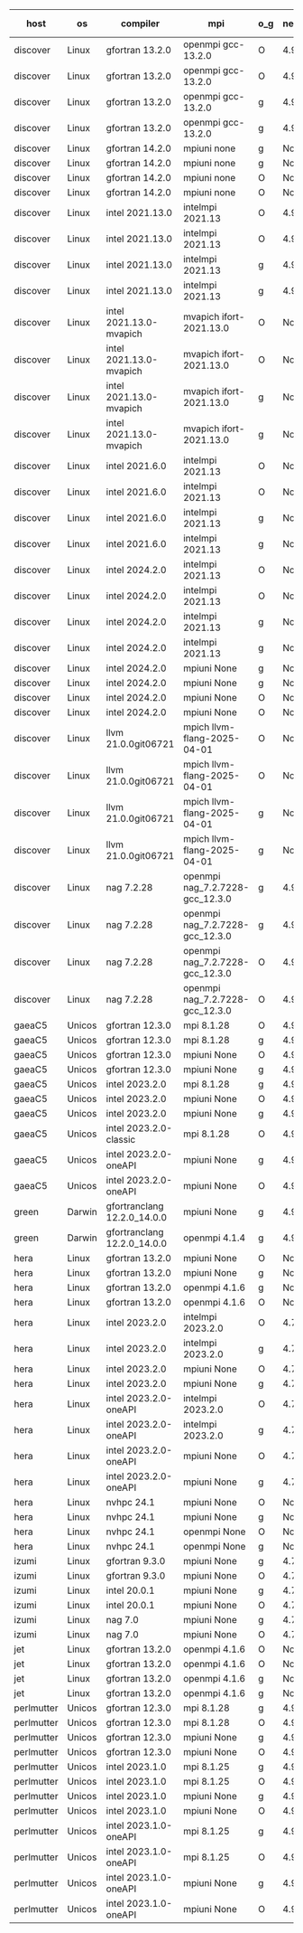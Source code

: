 

| host     | os       | compiler                              | mpi                      | o_g        | netcdf        | build       | u_pass          | u_fail          | s_pass            | s_fail            | e_pass             | e_fail             | nuopc_pass       | nuopc_fail       | artifacts link          |
|----------|----------|---------------------------------------|--------------------------|------------|---------------|-------------|-----------------|-----------------|-------------------|-------------------|--------------------|--------------------|------------------|------------------|-------------------------|
| discover | Linux | gfortran 13.2.0 | openmpi gcc-13.2.0  | O | 4.9.2  | PASS | 14204 | 0 | 51 | 0 | 80 | 0 | 57 | 0 | <a href="https://github.com/esmf-org/esmf-test-artifacts/tree/cfc830599274466d8f71aa58596d44cee10c7122/develop/gfortran/13.2.0/O/openmpi/gcc-13.2.0" target="_blank">cfc8305</a> | 
| discover | Linux | gfortran 13.2.0 | openmpi gcc-13.2.0  | O | 4.9.2  | PASS | None | None | None | None | None | None | None | None | <a href="https://github.com/esmf-org/esmf-test-artifacts/tree/a4af26a932d04bd2f54e9448bfd7fc6aff2d3b8a/develop/gfortran/13.2.0/O/openmpi/gcc-13.2.0" target="_blank">a4af26a</a> | 
| discover | Linux | gfortran 13.2.0 | openmpi gcc-13.2.0  | g | 4.9.2  | PASS | 14204 | 0 | 51 | 0 | 80 | 0 | 57 | 0 | <a href="https://github.com/esmf-org/esmf-test-artifacts/tree/7e2ad6e5bc38682172cf958466b219a91fd32b8b/develop/gfortran/13.2.0/g/openmpi/gcc-13.2.0" target="_blank">7e2ad6e</a> | 
| discover | Linux | gfortran 13.2.0 | openmpi gcc-13.2.0  | g | 4.9.2  | PASS | None | None | None | None | None | None | None | None | <a href="https://github.com/esmf-org/esmf-test-artifacts/tree/a768d1f53a2d337aa75795291e192201bd408817/develop/gfortran/13.2.0/g/openmpi/gcc-13.2.0" target="_blank">a768d1f</a> | 
| discover | Linux | gfortran 14.2.0 | mpiuni none  | g | None  | PASS | 12535 | 0 | 9 | 0 | 42 | 0 | None | None | <a href="https://github.com/esmf-org/esmf-test-artifacts/tree/3f679dc241fcdac6b639d36ff65d41ffe5ae17f7/develop/gfortran/14.2.0/g/mpiuni/none" target="_blank">3f679dc</a> | 
| discover | Linux | gfortran 14.2.0 | mpiuni none  | g | None  | PASS | None | None | None | None | None | None | None | None | <a href="https://github.com/esmf-org/esmf-test-artifacts/tree/32e6f0605362e980ce10cb9aa9c8451a5a23a796/develop/gfortran/14.2.0/g/mpiuni/none" target="_blank">32e6f06</a> | 
| discover | Linux | gfortran 14.2.0 | mpiuni none  | O | None  | PASS | 12535 | 0 | 9 | 0 | 42 | 0 | None | None | <a href="https://github.com/esmf-org/esmf-test-artifacts/tree/de26fe56ba6ea2e3a47aa2e3dfd632f590b47448/develop/gfortran/14.2.0/O/mpiuni/none" target="_blank">de26fe5</a> | 
| discover | Linux | gfortran 14.2.0 | mpiuni none  | O | None  | PASS | None | None | None | None | None | None | None | None | <a href="https://github.com/esmf-org/esmf-test-artifacts/tree/226d38a71473dac5b073b77f9a9793e5674e7ff9/develop/gfortran/14.2.0/O/mpiuni/none" target="_blank">226d38a</a> | 
| discover | Linux | intel 2021.13.0 | intelmpi 2021.13  | O | 4.9.2  | PASS | 14204 | 0 | 51 | 0 | 80 | 0 | 57 | 0 | <a href="https://github.com/esmf-org/esmf-test-artifacts/tree/8766481c0597f051f69857dd9e23657a719b7a54/develop/intel/2021.13.0/O/intelmpi/2021.13" target="_blank">8766481</a> | 
| discover | Linux | intel 2021.13.0 | intelmpi 2021.13  | O | 4.9.2  | PASS | None | None | None | None | None | None | None | None | <a href="https://github.com/esmf-org/esmf-test-artifacts/tree/92cc60bcccbb1df2c244314550f41cf7c3df0c69/develop/intel/2021.13.0/O/intelmpi/2021.13" target="_blank">92cc60b</a> | 
| discover | Linux | intel 2021.13.0 | intelmpi 2021.13  | g | 4.9.2  | PASS | 14204 | 0 | 51 | 0 | 80 | 0 | 57 | 0 | <a href="https://github.com/esmf-org/esmf-test-artifacts/tree/d4d63ea5fb4e402dc503676c24047e591179bec2/develop/intel/2021.13.0/g/intelmpi/2021.13" target="_blank">d4d63ea</a> | 
| discover | Linux | intel 2021.13.0 | intelmpi 2021.13  | g | 4.9.2  | PASS | None | None | None | None | None | None | None | None | <a href="https://github.com/esmf-org/esmf-test-artifacts/tree/a8d06f12afd6ecc8b1ed464705ca7e3152451f5c/develop/intel/2021.13.0/g/intelmpi/2021.13" target="_blank">a8d06f1</a> | 
| discover | Linux | intel 2021.13.0-mvapich | mvapich ifort-2021.13.0  | O | None  | PASS | 14204 | 0 | 51 | 0 | 80 | 0 | 57 | 0 | <a href="https://github.com/esmf-org/esmf-test-artifacts/tree/6b474d76f68bfdb46b28e3be95c3f1b4a6fc3381/develop/intel/2021.13.0-mvapich/O/mvapich/ifort-2021.13.0" target="_blank">6b474d7</a> | 
| discover | Linux | intel 2021.13.0-mvapich | mvapich ifort-2021.13.0  | O | None  | PASS | None | None | None | None | None | None | None | None | <a href="https://github.com/esmf-org/esmf-test-artifacts/tree/44597fea71dfeaa8a9a3272e8657a6374d4a7ec1/develop/intel/2021.13.0-mvapich/O/mvapich/ifort-2021.13.0" target="_blank">44597fe</a> | 
| discover | Linux | intel 2021.13.0-mvapich | mvapich ifort-2021.13.0  | g | None  | PASS | 14204 | 0 | 51 | 0 | 80 | 0 | 57 | 0 | <a href="https://github.com/esmf-org/esmf-test-artifacts/tree/819132e2a40bb18432805d89cb5ae094e9f71b46/develop/intel/2021.13.0-mvapich/g/mvapich/ifort-2021.13.0" target="_blank">819132e</a> | 
| discover | Linux | intel 2021.13.0-mvapich | mvapich ifort-2021.13.0  | g | None  | PASS | None | None | None | None | None | None | None | None | <a href="https://github.com/esmf-org/esmf-test-artifacts/tree/af52ff6104ba16bc93c6b06b8bab9b850a4228b9/develop/intel/2021.13.0-mvapich/g/mvapich/ifort-2021.13.0" target="_blank">af52ff6</a> | 
| discover | Linux | intel 2021.6.0 | intelmpi 2021.13  | O | None  | PASS | 14204 | 0 | 51 | 0 | 80 | 0 | 57 | 0 | <a href="https://github.com/esmf-org/esmf-test-artifacts/tree/f5ae4b64de06e460e6ac895c35a1460afc132888/develop/intel/2021.6.0/O/intelmpi/2021.13" target="_blank">f5ae4b6</a> | 
| discover | Linux | intel 2021.6.0 | intelmpi 2021.13  | O | None  | PASS | None | None | None | None | None | None | None | None | <a href="https://github.com/esmf-org/esmf-test-artifacts/tree/83756796ecd71af6bd666daa8f406c05c812210c/develop/intel/2021.6.0/O/intelmpi/2021.13" target="_blank">8375679</a> | 
| discover | Linux | intel 2021.6.0 | intelmpi 2021.13  | g | None  | PASS | 14204 | 0 | 51 | 0 | 80 | 0 | 57 | 0 | <a href="https://github.com/esmf-org/esmf-test-artifacts/tree/f28f3b01a3307ed88d1befebde0455187e528542/develop/intel/2021.6.0/g/intelmpi/2021.13" target="_blank">f28f3b0</a> | 
| discover | Linux | intel 2021.6.0 | intelmpi 2021.13  | g | None  | PASS | None | None | None | None | None | None | None | None | <a href="https://github.com/esmf-org/esmf-test-artifacts/tree/cdc9d604be4463fc073e0a168f5d9ec5d64b6077/develop/intel/2021.6.0/g/intelmpi/2021.13" target="_blank">cdc9d60</a> | 
| discover | Linux | intel 2024.2.0 | intelmpi 2021.13  | O | None  | PASS | 14204 | 0 | 51 | 0 | 80 | 0 | 57 | 0 | <a href="https://github.com/esmf-org/esmf-test-artifacts/tree/45eaf05ec4e08687876bbac92610126d337b101b/develop/intel/2024.2.0/O/intelmpi/2021.13" target="_blank">45eaf05</a> | 
| discover | Linux | intel 2024.2.0 | intelmpi 2021.13  | O | None  | PASS | None | None | None | None | None | None | None | None | <a href="https://github.com/esmf-org/esmf-test-artifacts/tree/bf7908ac5cf2142144d8a46df4eaee87cc3dbd20/develop/intel/2024.2.0/O/intelmpi/2021.13" target="_blank">bf7908a</a> | 
| discover | Linux | intel 2024.2.0 | intelmpi 2021.13  | g | None  | PASS | 14203 | 1 | 51 | 0 | 80 | 0 | 57 | 0 | <a href="https://github.com/esmf-org/esmf-test-artifacts/tree/fbee39c33a502447c228c383a6bcda59f3455e59/develop/intel/2024.2.0/g/intelmpi/2021.13" target="_blank">fbee39c</a> | 
| discover | Linux | intel 2024.2.0 | intelmpi 2021.13  | g | None  | PASS | None | None | None | None | None | None | None | None | <a href="https://github.com/esmf-org/esmf-test-artifacts/tree/7230272f1c5587e2861183cf5b7b14fe2c648ab0/develop/intel/2024.2.0/g/intelmpi/2021.13" target="_blank">7230272</a> | 
| discover | Linux | intel 2024.2.0 | mpiuni None  | g | None  | PASS | 12534 | 1 | 9 | 0 | 42 | 0 | None | None | <a href="https://github.com/esmf-org/esmf-test-artifacts/tree/81fb78ca2d02c528ba2b03dc152c3db8a3d2e3be/develop/intel/2024.2.0/g/mpiuni/None" target="_blank">81fb78c</a> | 
| discover | Linux | intel 2024.2.0 | mpiuni None  | g | None  | PASS | None | None | None | None | None | None | None | None | <a href="https://github.com/esmf-org/esmf-test-artifacts/tree/bdcbb605f85428813d3c8c4b96fc748bc4db04fb/develop/intel/2024.2.0/g/mpiuni/None" target="_blank">bdcbb60</a> | 
| discover | Linux | intel 2024.2.0 | mpiuni None  | O | None  | PASS | 12535 | 0 | 9 | 0 | 42 | 0 | None | None | <a href="https://github.com/esmf-org/esmf-test-artifacts/tree/5db659014b159e31b5f3dae8d6a232624bddec7d/develop/intel/2024.2.0/O/mpiuni/None" target="_blank">5db6590</a> | 
| discover | Linux | intel 2024.2.0 | mpiuni None  | O | None  | PASS | None | None | None | None | None | None | None | None | <a href="https://github.com/esmf-org/esmf-test-artifacts/tree/e579910a4f7afccfde14fdc17b45d8dadaf3e996/develop/intel/2024.2.0/O/mpiuni/None" target="_blank">e579910</a> | 
| discover | Linux | llvm 21.0.0git06721 | mpich llvm-flang-2025-04-01  | O | None  | PASS | 14191 | 13 | 18 | 33 | 76 | 4 | 0 | 57 | <a href="https://github.com/esmf-org/esmf-test-artifacts/tree/4d9d39cd4b5347a472a495068399861842d8222b/develop/llvm/21.0.0git06721/O/mpich/llvm-flang-2025-04-01" target="_blank">4d9d39c</a> | 
| discover | Linux | llvm 21.0.0git06721 | mpich llvm-flang-2025-04-01  | O | None  | PASS | None | None | None | None | None | None | None | None | <a href="https://github.com/esmf-org/esmf-test-artifacts/tree/05ce68fc711bcc497959f87d9af3cf51236d04df/develop/llvm/21.0.0git06721/O/mpich/llvm-flang-2025-04-01" target="_blank">05ce68f</a> | 
| discover | Linux | llvm 21.0.0git06721 | mpich llvm-flang-2025-04-01  | g | None  | PASS | 14191 | 13 | 18 | 33 | 76 | 4 | 0 | 57 | <a href="https://github.com/esmf-org/esmf-test-artifacts/tree/b80b1a1f4726d0be09a4e0bcafe0da7b7cadeb18/develop/llvm/21.0.0git06721/g/mpich/llvm-flang-2025-04-01" target="_blank">b80b1a1</a> | 
| discover | Linux | llvm 21.0.0git06721 | mpich llvm-flang-2025-04-01  | g | None  | PASS | None | None | None | None | None | None | None | None | <a href="https://github.com/esmf-org/esmf-test-artifacts/tree/525cf121474a01d1d10df423aec93e4f8af4fe7f/develop/llvm/21.0.0git06721/g/mpich/llvm-flang-2025-04-01" target="_blank">525cf12</a> | 
| discover | Linux | nag 7.2.28 | openmpi nag_7.2.7228-gcc_12.3.0  | g | 4.9.2  | PASS | 14204 | 0 | 51 | 0 | 80 | 0 | 56 | 1 | <a href="https://github.com/esmf-org/esmf-test-artifacts/tree/caf0ac083e5188e9ec326423731e9ca554f502fc/develop/nag/7.2.28/g/openmpi/nag_7.2.7228-gcc_12.3.0" target="_blank">caf0ac0</a> | 
| discover | Linux | nag 7.2.28 | openmpi nag_7.2.7228-gcc_12.3.0  | g | 4.9.2  | PASS | None | None | None | None | None | None | None | None | <a href="https://github.com/esmf-org/esmf-test-artifacts/tree/6e5e8e4a2899874e7762927eb5c604f200ac7e1b/develop/nag/7.2.28/g/openmpi/nag_7.2.7228-gcc_12.3.0" target="_blank">6e5e8e4</a> | 
| discover | Linux | nag 7.2.28 | openmpi nag_7.2.7228-gcc_12.3.0  | O | 4.9.2  | PASS | 14204 | 0 | 51 | 0 | 80 | 0 | 56 | 1 | <a href="https://github.com/esmf-org/esmf-test-artifacts/tree/6db96db42803c6e00cad92f12d7effca0b9510c4/develop/nag/7.2.28/O/openmpi/nag_7.2.7228-gcc_12.3.0" target="_blank">6db96db</a> | 
| discover | Linux | nag 7.2.28 | openmpi nag_7.2.7228-gcc_12.3.0  | O | 4.9.2  | PASS | None | None | None | None | None | None | None | None | <a href="https://github.com/esmf-org/esmf-test-artifacts/tree/2e1ad194241857bd8768696d6b1c33de51efdcdb/develop/nag/7.2.28/O/openmpi/nag_7.2.7228-gcc_12.3.0" target="_blank">2e1ad19</a> | 
| gaeaC5 | Unicos | gfortran 12.3.0 | mpi 8.1.28  | O | 4.9.0  | PASS | None | None | None | None | None | None | None | None | <a href="https://github.com/esmf-org/esmf-test-artifacts/tree/8641c3185637e6dec0590345da518cf9c507dfbb/develop/gfortran/12.3.0/O/mpi/8.1.28" target="_blank">8641c31</a> | 
| gaeaC5 | Unicos | gfortran 12.3.0 | mpi 8.1.28  | g | 4.9.0  | PASS | 14204 | 0 | 51 | 0 | 80 | 0 | 57 | 0 | <a href="https://github.com/esmf-org/esmf-test-artifacts/tree/354639536099d345ee8637ab2f955aff9855640f/develop/gfortran/12.3.0/g/mpi/8.1.28" target="_blank">3546395</a> | 
| gaeaC5 | Unicos | gfortran 12.3.0 | mpiuni None  | O | 4.9.0  | PASS | 12535 | 0 | 9 | 0 | 42 | 0 | None | None | <a href="https://github.com/esmf-org/esmf-test-artifacts/tree/6b05523c25b23c216099590ac99c242337915f4b/develop/gfortran/12.3.0/O/mpiuni/None" target="_blank">6b05523</a> | 
| gaeaC5 | Unicos | gfortran 12.3.0 | mpiuni None  | g | 4.9.0  | PASS | 12535 | 0 | 9 | 0 | 42 | 0 | None | None | <a href="https://github.com/esmf-org/esmf-test-artifacts/tree/d830e4593d95df4f172907f367b537a3ee229933/develop/gfortran/12.3.0/g/mpiuni/None" target="_blank">d830e45</a> | 
| gaeaC5 | Unicos | intel 2023.2.0 | mpi 8.1.28  | g | 4.9.0  | PASS | None | None | None | None | None | None | None | None | <a href="https://github.com/esmf-org/esmf-test-artifacts/tree/82ee00763411da1870ec9d4eaa20a72e087ac292/develop/intel/2023.2.0/g/mpi/8.1.28" target="_blank">82ee007</a> | 
| gaeaC5 | Unicos | intel 2023.2.0 | mpiuni None  | O | 4.9.0  | PASS | 12535 | 0 | 9 | 0 | 42 | 0 | None | None | <a href="https://github.com/esmf-org/esmf-test-artifacts/tree/6b358fa298ac4b17cea2a774a381a50cc0abfac8/develop/intel/2023.2.0/O/mpiuni/None" target="_blank">6b358fa</a> | 
| gaeaC5 | Unicos | intel 2023.2.0 | mpiuni None  | g | 4.9.0  | PASS | None | None | None | None | None | None | None | None | <a href="https://github.com/esmf-org/esmf-test-artifacts/tree/44ba47eef408117b7ef363c9d1710582dea3a7c5/develop/intel/2023.2.0/g/mpiuni/None" target="_blank">44ba47e</a> | 
| gaeaC5 | Unicos | intel 2023.2.0-classic | mpi 8.1.28  | O | 4.9.0  | PASS | None | None | None | None | None | None | None | None | <a href="https://github.com/esmf-org/esmf-test-artifacts/tree/9ad55024e5258fcde93bc0f33deb62f2170d515d/develop/intel/2023.2.0-classic/O/mpi/8.1.28" target="_blank">9ad5502</a> | 
| gaeaC5 | Unicos | intel 2023.2.0-oneAPI | mpiuni None  | g | 4.9.0  | PASS | None | None | None | None | None | None | None | None | <a href="https://github.com/esmf-org/esmf-test-artifacts/tree/abe964b8b42727be9e08ffcd48d475110d4f2b62/develop/intel/2023.2.0-oneAPI/g/mpiuni/None" target="_blank">abe964b</a> | 
| gaeaC5 | Unicos | intel 2023.2.0-oneAPI | mpiuni None  | O | 4.9.0  | PASS | 12535 | 0 | 9 | 0 | 42 | 0 | None | None | <a href="https://github.com/esmf-org/esmf-test-artifacts/tree/66d88f3b859b85b51ab823b8e381097ac7a01cc6/develop/intel/2023.2.0-oneAPI/O/mpiuni/None" target="_blank">66d88f3</a> | 
| green | Darwin | gfortranclang 12.2.0_14.0.0 | mpiuni None  | g | 4.9.3  | PASS | 12535 | 0 | 9 | 0 | 42 | 0 | None | None | <a href="https://github.com/esmf-org/esmf-test-artifacts/tree/448f516ca912c705c5ca39586fea81a8310c4fd5/develop/gfortranclang/12.2.0_14.0.0/g/mpiuni/None" target="_blank">448f516</a> | 
| green | Darwin | gfortranclang 12.2.0_14.0.0 | openmpi 4.1.4  | g | 4.9.3  | PASS | 14204 | 0 | 51 | 0 | 80 | 0 | 58 | 0 | <a href="https://github.com/esmf-org/esmf-test-artifacts/tree/347d5d47b853c4c59ef3b476f536750acd9de809/develop/gfortranclang/12.2.0_14.0.0/g/openmpi/4.1.4" target="_blank">347d5d4</a> | 
| hera | Linux | gfortran 13.2.0 | mpiuni None  | O | None  | PASS | 12535 | 0 | 9 | 0 | 42 | 0 | None | None | <a href="https://github.com/esmf-org/esmf-test-artifacts/tree/596efe30d25e361281849cdea4455c5ca5053261/develop/gfortran/13.2.0/O/mpiuni/None" target="_blank">596efe3</a> | 
| hera | Linux | gfortran 13.2.0 | mpiuni None  | g | None  | PASS | 12535 | 0 | 9 | 0 | 42 | 0 | None | None | <a href="https://github.com/esmf-org/esmf-test-artifacts/tree/cace5963834e5bbb0cf8ab3e67afbf28abd00261/develop/gfortran/13.2.0/g/mpiuni/None" target="_blank">cace596</a> | 
| hera | Linux | gfortran 13.2.0 | openmpi 4.1.6  | g | None  | PASS | 14204 | 0 | 51 | 0 | 80 | 0 | 57 | 0 | <a href="https://github.com/esmf-org/esmf-test-artifacts/tree/39b40ac967d8efa9463c13ae20b60e31353cea58/develop/gfortran/13.2.0/g/openmpi/4.1.6" target="_blank">39b40ac</a> | 
| hera | Linux | gfortran 13.2.0 | openmpi 4.1.6  | O | None  | PASS | 14204 | 0 | 51 | 0 | 80 | 0 | 57 | 0 | <a href="https://github.com/esmf-org/esmf-test-artifacts/tree/dd4decf02d2e266d2d7410b3948efc7613b6211d/develop/gfortran/13.2.0/O/openmpi/4.1.6" target="_blank">dd4decf</a> | 
| hera | Linux | intel 2023.2.0 | intelmpi 2023.2.0  | O | 4.7.0  | PASS | 14204 | 0 | 51 | 0 | 80 | 0 | 57 | 0 | <a href="https://github.com/esmf-org/esmf-test-artifacts/tree/d36a21fc376541f7bb57e5189a7271989a2105ef/develop/intel/2023.2.0/O/intelmpi/2023.2.0" target="_blank">d36a21f</a> | 
| hera | Linux | intel 2023.2.0 | intelmpi 2023.2.0  | g | 4.7.0  | PASS | 14204 | 0 | 51 | 0 | 80 | 0 | 57 | 0 | <a href="https://github.com/esmf-org/esmf-test-artifacts/tree/4b08b25558b955448445998c1ab6127697892629/develop/intel/2023.2.0/g/intelmpi/2023.2.0" target="_blank">4b08b25</a> | 
| hera | Linux | intel 2023.2.0 | mpiuni None  | O | 4.7.0  | PASS | 12535 | 0 | 9 | 0 | 42 | 0 | None | None | <a href="https://github.com/esmf-org/esmf-test-artifacts/tree/ff89d5120a08e816922e4f0b4f4e4cb6bf5f9538/develop/intel/2023.2.0/O/mpiuni/None" target="_blank">ff89d51</a> | 
| hera | Linux | intel 2023.2.0 | mpiuni None  | g | 4.7.0  | PASS | 12535 | 0 | 9 | 0 | 42 | 0 | None | None | <a href="https://github.com/esmf-org/esmf-test-artifacts/tree/1c310b3834e0b8746dc379d60d0278fc04edc39b/develop/intel/2023.2.0/g/mpiuni/None" target="_blank">1c310b3</a> | 
| hera | Linux | intel 2023.2.0-oneAPI | intelmpi 2023.2.0  | O | 4.7.0  | PASS | 14204 | 0 | 50 | 1 | 80 | 0 | 57 | 0 | <a href="https://github.com/esmf-org/esmf-test-artifacts/tree/56e674eb6eb2ec357d10e256f7ea38e6e7fd1713/develop/intel/2023.2.0-oneAPI/O/intelmpi/2023.2.0" target="_blank">56e674e</a> | 
| hera | Linux | intel 2023.2.0-oneAPI | intelmpi 2023.2.0  | g | 4.7.0  | PASS | 14204 | 0 | 51 | 0 | 80 | 0 | 57 | 0 | <a href="https://github.com/esmf-org/esmf-test-artifacts/tree/301c961ed6fe0e138d5226f9ce51dcf88b0addcf/develop/intel/2023.2.0-oneAPI/g/intelmpi/2023.2.0" target="_blank">301c961</a> | 
| hera | Linux | intel 2023.2.0-oneAPI | mpiuni None  | O | 4.7.0  | PASS | 12535 | 0 | 9 | 0 | 42 | 0 | None | None | <a href="https://github.com/esmf-org/esmf-test-artifacts/tree/2c2108e72d850d18d3d72f0aefb0396e4bf76853/develop/intel/2023.2.0-oneAPI/O/mpiuni/None" target="_blank">2c2108e</a> | 
| hera | Linux | intel 2023.2.0-oneAPI | mpiuni None  | g | 4.7.0  | PASS | 12535 | 0 | 9 | 0 | 42 | 0 | None | None | <a href="https://github.com/esmf-org/esmf-test-artifacts/tree/17147a909dcbf776e1877d33554e9046f0b753fd/develop/intel/2023.2.0-oneAPI/g/mpiuni/None" target="_blank">17147a9</a> | 
| hera | Linux | nvhpc 24.1 | mpiuni None  | O | None  | PASS | 12535 | 0 | 9 | 0 | 42 | 0 | None | None | <a href="https://github.com/esmf-org/esmf-test-artifacts/tree/5e6b7330ec8674ab9a54087ae2675e1dbc15734a/develop/nvhpc/24.1/O/mpiuni/None" target="_blank">5e6b733</a> | 
| hera | Linux | nvhpc 24.1 | mpiuni None  | g | None  | PASS | 12535 | 0 | 9 | 0 | 42 | 0 | None | None | <a href="https://github.com/esmf-org/esmf-test-artifacts/tree/6b91126ef817f02997c65534a905a506e2d5b94e/develop/nvhpc/24.1/g/mpiuni/None" target="_blank">6b91126</a> | 
| hera | Linux | nvhpc 24.1 | openmpi None  | O | None  | PASS | 14204 | 0 | 51 | 0 | 80 | 0 | 57 | 0 | <a href="https://github.com/esmf-org/esmf-test-artifacts/tree/8aaab3671b6988a5d197ccf2bf557fb4b1664551/develop/nvhpc/24.1/O/openmpi/None" target="_blank">8aaab36</a> | 
| hera | Linux | nvhpc 24.1 | openmpi None  | g | None  | PASS | 14204 | 0 | 51 | 0 | 80 | 0 | 57 | 0 | <a href="https://github.com/esmf-org/esmf-test-artifacts/tree/a76a70ae2853678eadd0f5635799cc0d46c7caaa/develop/nvhpc/24.1/g/openmpi/None" target="_blank">a76a70a</a> | 
| izumi | Linux | gfortran 9.3.0 | mpiuni None  | g | 4.7.4  | PASS | 12535 | 0 | 9 | 0 | 42 | 0 | None | None | <a href="https://github.com/esmf-org/esmf-test-artifacts/tree/85937d8866f2cf379b4c3a0b960492fb4d93bf38/develop/gfortran/9.3.0/g/mpiuni/None" target="_blank">85937d8</a> | 
| izumi | Linux | gfortran 9.3.0 | mpiuni None  | O | 4.7.4  | PASS | 12535 | 0 | 9 | 0 | 42 | 0 | None | None | <a href="https://github.com/esmf-org/esmf-test-artifacts/tree/00b60cf155c3079aac909bf838c931fa43d563f7/develop/gfortran/9.3.0/O/mpiuni/None" target="_blank">00b60cf</a> | 
| izumi | Linux | intel 20.0.1 | mpiuni None  | g | 4.7.4  | PASS | 12535 | 0 | 9 | 0 | 42 | 0 | None | None | <a href="https://github.com/esmf-org/esmf-test-artifacts/tree/ae694f2cb2a3ccef098cdc8a23887e983997e493/develop/intel/20.0.1/g/mpiuni/None" target="_blank">ae694f2</a> | 
| izumi | Linux | intel 20.0.1 | mpiuni None  | O | 4.7.4  | PASS | 12535 | 0 | 9 | 0 | 42 | 0 | None | None | <a href="https://github.com/esmf-org/esmf-test-artifacts/tree/494bb45e984f51f140fece77c3630e2816f561d4/develop/intel/20.0.1/O/mpiuni/None" target="_blank">494bb45</a> | 
| izumi | Linux | nag 7.0 | mpiuni None  | g | 4.7.4  | PASS | 12535 | 0 | 9 | 0 | 42 | 0 | None | None | <a href="https://github.com/esmf-org/esmf-test-artifacts/tree/5db4e6bd4658897b00208c81e9ca0ef0ac501639/develop/nag/7.0/g/mpiuni/None" target="_blank">5db4e6b</a> | 
| izumi | Linux | nag 7.0 | mpiuni None  | O | 4.7.4  | PASS | 12535 | 0 | 9 | 0 | 42 | 0 | None | None | <a href="https://github.com/esmf-org/esmf-test-artifacts/tree/942b7daa99da94f002276bd1c6668228ef2ac6a9/develop/nag/7.0/O/mpiuni/None" target="_blank">942b7da</a> | 
| jet | Linux | gfortran 13.2.0 | openmpi 4.1.6  | O | None  | PASS | 14204 | 0 | 51 | 0 | 80 | 0 | 57 | 0 | <a href="https://github.com/esmf-org/esmf-test-artifacts/tree/e0803619c5d971f771c171f4bec541391a773965/develop/gfortran/13.2.0/O/openmpi/4.1.6" target="_blank">e080361</a> | 
| jet | Linux | gfortran 13.2.0 | openmpi 4.1.6  | O | None  | PASS | 14204 | 0 | 51 | 0 | 80 | 0 | 57 | 0 | <a href="https://github.com/esmf-org/esmf-test-artifacts/tree/f4d5a8ce57b907f323ef5e2732cf64e279c3340d/develop/gfortran/13.2.0/O/openmpi/4.1.6" target="_blank">f4d5a8c</a> | 
| jet | Linux | gfortran 13.2.0 | openmpi 4.1.6  | g | None  | PASS | 14204 | 0 | 51 | 0 | 80 | 0 | 57 | 0 | <a href="https://github.com/esmf-org/esmf-test-artifacts/tree/0906fb821caff8980939985a777877023d715931/develop/gfortran/13.2.0/g/openmpi/4.1.6" target="_blank">0906fb8</a> | 
| jet | Linux | gfortran 13.2.0 | openmpi 4.1.6  | g | None  | PASS | 14204 | 0 | 51 | 0 | 80 | 0 | 57 | 0 | <a href="https://github.com/esmf-org/esmf-test-artifacts/tree/f35ca8ad4ed9b9cb286f81abb604667b020c7f3f/develop/gfortran/13.2.0/g/openmpi/4.1.6" target="_blank">f35ca8a</a> | 
| perlmutter | Unicos | gfortran 12.3.0 | mpi 8.1.28  | g | 4.9.0  | PASS | 14204 | 0 | 51 | 0 | 80 | 0 | 57 | 0 | <a href="https://github.com/esmf-org/esmf-test-artifacts/tree/5f8a2bfd0e209be934a9898fda8a71c6746da6ed/develop/gfortran/12.3.0/g/mpi/8.1.28" target="_blank">5f8a2bf</a> | 
| perlmutter | Unicos | gfortran 12.3.0 | mpi 8.1.28  | O | 4.9.0  | PASS | 14204 | 0 | 51 | 0 | 80 | 0 | 57 | 0 | <a href="https://github.com/esmf-org/esmf-test-artifacts/tree/3a201efaf0de579e737a124b59f1b7f0aae6926d/develop/gfortran/12.3.0/O/mpi/8.1.28" target="_blank">3a201ef</a> | 
| perlmutter | Unicos | gfortran 12.3.0 | mpiuni None  | g | 4.9.0  | PASS | 12535 | 0 | 9 | 0 | 42 | 0 | None | None | <a href="https://github.com/esmf-org/esmf-test-artifacts/tree/606e2594bc42c303257ad6927d5c4ae64422f43a/develop/gfortran/12.3.0/g/mpiuni/None" target="_blank">606e259</a> | 
| perlmutter | Unicos | gfortran 12.3.0 | mpiuni None  | O | 4.9.0  | PASS | 12535 | 0 | 9 | 0 | 42 | 0 | None | None | <a href="https://github.com/esmf-org/esmf-test-artifacts/tree/aff55058b0fdbf5ebe753cf591505ec0f5cdfd62/develop/gfortran/12.3.0/O/mpiuni/None" target="_blank">aff5505</a> | 
| perlmutter | Unicos | intel 2023.1.0 | mpi 8.1.25  | g | 4.9.0  | PASS | 14204 | 0 | 51 | 0 | 80 | 0 | 57 | 0 | <a href="https://github.com/esmf-org/esmf-test-artifacts/tree/2bfea91cadc8acb6f670b77e6e10638116e40b06/develop/intel/2023.1.0/g/mpi/8.1.25" target="_blank">2bfea91</a> | 
| perlmutter | Unicos | intel 2023.1.0 | mpi 8.1.25  | O | 4.9.0  | PASS | 14204 | 0 | 51 | 0 | 80 | 0 | 57 | 0 | <a href="https://github.com/esmf-org/esmf-test-artifacts/tree/78e9c7a706f938a705ea3db2c5c00d6f0cc4a6b1/develop/intel/2023.1.0/O/mpi/8.1.25" target="_blank">78e9c7a</a> | 
| perlmutter | Unicos | intel 2023.1.0 | mpiuni None  | g | 4.9.0  | PASS | 12535 | 0 | 9 | 0 | 42 | 0 | None | None | <a href="https://github.com/esmf-org/esmf-test-artifacts/tree/d6eb8e969dfc36c3a544f9eb1beb9b6e35048d4f/develop/intel/2023.1.0/g/mpiuni/None" target="_blank">d6eb8e9</a> | 
| perlmutter | Unicos | intel 2023.1.0 | mpiuni None  | O | 4.9.0  | PASS | 12535 | 0 | 9 | 0 | 42 | 0 | None | None | <a href="https://github.com/esmf-org/esmf-test-artifacts/tree/556d6cbb6c537446a654f68de4f9d588e8d2a027/develop/intel/2023.1.0/O/mpiuni/None" target="_blank">556d6cb</a> | 
| perlmutter | Unicos | intel 2023.1.0-oneAPI | mpi 8.1.25  | g | 4.9.0  | PASS | None | None | None | None | None | None | None | None | <a href="https://github.com/esmf-org/esmf-test-artifacts/tree/33dc8e5e08e33aa3a02396fd768312a2a9f5af3e/develop/intel/2023.1.0-oneAPI/g/mpi/8.1.25" target="_blank">33dc8e5</a> | 
| perlmutter | Unicos | intel 2023.1.0-oneAPI | mpi 8.1.25  | O | 4.9.0  | PASS | None | None | None | None | None | None | None | None | <a href="https://github.com/esmf-org/esmf-test-artifacts/tree/5f627d926108a2665827495ab2b37057c88b0d9d/develop/intel/2023.1.0-oneAPI/O/mpi/8.1.25" target="_blank">5f627d9</a> | 
| perlmutter | Unicos | intel 2023.1.0-oneAPI | mpiuni None  | g | 4.9.0  | PASS | None | None | None | None | None | None | None | None | <a href="https://github.com/esmf-org/esmf-test-artifacts/tree/ea05fd60a8bac4feeb0e12a1c5edaf0067bf3c75/develop/intel/2023.1.0-oneAPI/g/mpiuni/None" target="_blank">ea05fd6</a> | 
| perlmutter | Unicos | intel 2023.1.0-oneAPI | mpiuni None  | O | 4.9.0  | PASS | None | None | None | None | None | None | None | None | <a href="https://github.com/esmf-org/esmf-test-artifacts/tree/3c01158cfc4042c8f6e5d81cd64e2d2b6027d96f/develop/intel/2023.1.0-oneAPI/O/mpiuni/None" target="_blank">3c01158</a> | 
